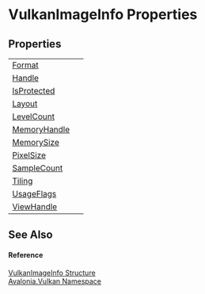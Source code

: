 # VulkanImageInfo Properties




## Properties
<table>
<tr>
<td><a href="P_Avalonia_Vulkan_VulkanImageInfo_Format">Format</a></td>
<td> </td>
</tr>
<tr>
<td><a href="P_Avalonia_Vulkan_VulkanImageInfo_Handle">Handle</a></td>
<td> </td>
</tr>
<tr>
<td><a href="P_Avalonia_Vulkan_VulkanImageInfo_IsProtected">IsProtected</a></td>
<td> </td>
</tr>
<tr>
<td><a href="P_Avalonia_Vulkan_VulkanImageInfo_Layout">Layout</a></td>
<td> </td>
</tr>
<tr>
<td><a href="P_Avalonia_Vulkan_VulkanImageInfo_LevelCount">LevelCount</a></td>
<td> </td>
</tr>
<tr>
<td><a href="P_Avalonia_Vulkan_VulkanImageInfo_MemoryHandle">MemoryHandle</a></td>
<td> </td>
</tr>
<tr>
<td><a href="P_Avalonia_Vulkan_VulkanImageInfo_MemorySize">MemorySize</a></td>
<td> </td>
</tr>
<tr>
<td><a href="P_Avalonia_Vulkan_VulkanImageInfo_PixelSize">PixelSize</a></td>
<td> </td>
</tr>
<tr>
<td><a href="P_Avalonia_Vulkan_VulkanImageInfo_SampleCount">SampleCount</a></td>
<td> </td>
</tr>
<tr>
<td><a href="P_Avalonia_Vulkan_VulkanImageInfo_Tiling">Tiling</a></td>
<td> </td>
</tr>
<tr>
<td><a href="P_Avalonia_Vulkan_VulkanImageInfo_UsageFlags">UsageFlags</a></td>
<td> </td>
</tr>
<tr>
<td><a href="P_Avalonia_Vulkan_VulkanImageInfo_ViewHandle">ViewHandle</a></td>
<td> </td>
</tr>
</table>

## See Also


#### Reference
<a href="T_Avalonia_Vulkan_VulkanImageInfo">VulkanImageInfo Structure</a>  
<a href="N_Avalonia_Vulkan">Avalonia.Vulkan Namespace</a>  
